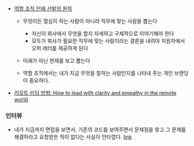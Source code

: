 -   [역할 조직 인재 선발의 원칙](https://brunch.co.kr/@mobiinside/2509)

    -   무엇이든 열심히 하는 사람이 아니라 직무에 맞는 사람을 뽑는다

        -   자신이 회사에서 무엇을 할지 자세하고 구체적으로 이야기해야 한다
        -   모두가 회사가 필요한 직무에 맞는 사람이라는 결론을 내려야 지원자에서 오퍼 레터를 제공하게 된다

    -   미래가 아닌 현재를 보고 뽑는다
    -   역할 조직에서는 내가 지금 무엇을 잘하는 사람인지를 나타내 주는 개인 브랜딩이 중요하다.

-   [리모트 리딩 방법: How to lead with clarity and empathy in the remote world](https://stackoverflow.blog/2020/11/05/how-to-lead-with-clarity-and-empathy-in-the-remote-world/?utm_source=Iterable&utm_medium=email&utm_campaign=the_overflow_newsletter)

### 인터뷰

-   내가 지금까지 면접을 보면서, 기존의 코드를 보여주면서 문제점을 찾고 그 문제를 해결하라고 요청받은 적이 없다는 사실이 안타깝다. [link](https://hyunseob.github.io/2016/02/21/how-to-become-a-great-frontend-engineer/)

<!-- https://brunel.ai/ -->
